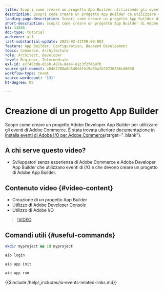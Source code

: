 ```yaml
---
title: Scopri come creare un progetto App Builder utilizzando gli eventi Commerce
description: Scopri come creare un progetto App Builder da utilizzare con gli eventi Commerce
landing-page-description: Scopri come creare un progetto App Builder di Adobe per utilizzare gli eventi Adobe Commerce
short-description: Scopri come creare un progetto App Builder di Adobe per utilizzare gli eventi Adobe Commerce
kt: 11888
doc-type: tutorial
audience: all
last-substantial-update: 2023-02-22T00:00:00Z
feature: App Builder, Configuration, Backend Development
topic: Commerce, Architecture
role: Architect, Developer
level: Beginner, Intermediate
exl-id: ec746cde-856b-4076-8ea4-e1c3f2f4b97b
source-git-commit: 404d2708a6d540d6fb19a33afb20726356cd8000
workflow-type: tm+mt
source-wordcount: '131'
ht-degree: 0%

---
```


# Creazione di un progetto App Builder

Scopri come creare un progetto Adobe Developer App Builder per utilizzare gli eventi di Adobe Commerce. È stata trovata ulteriore documentazione in [Installa eventi di Adobe I/O per Adobe Commerce](https://developer.adobe.com/commerce/events/get-started/installation/){target="_blank"}.

## A chi serve questo video?

* Sviluppatori senza esperienza di Adobe Commerce e Adobe Developer App Builder che utilizzano eventi di I/O e che devono creare un progetto di Adobe App Builder.

## Contenuto video {#video-content}

* Creazione di un progetto App Builder
* Utilizzo di Adobe Developer Console
* Utilizzo di Adobe I/O

>[!VIDEO](https://video.tv.adobe.com/v/3415797?quality=12&learn=on)

## Comandi utili {#useful-commands}

```bash
mkdir myproject && cd myproject

aio login

aio app init

aio app run
```

{{$include /help/_includes/io-events-related-links.md}}
